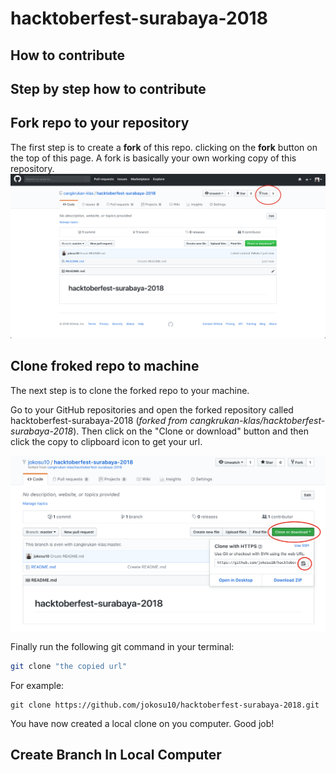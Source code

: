 # hacktoberfest-surabaya-2018

## How to contribute

## Step by step how to contribute

## Fork repo to your repository

The first step is to create a **fork** of this repo. clicking on the **fork** button on the top of this page. A fork is basically your own working copy of this repository.
![Forking the repo](.github/fork.png)

## Clone froked repo to machine

The next step is to clone the forked repo to your machine.

Go to your GitHub repositories and open the forked repository called hacktoberfest-surabaya-2018 (_forked from cangkrukan-klas/hacktoberfest-surabaya-2018_). Then click on the "Clone or download" button and then click the copy to clipboard icon to get your url.

![Clone from forking repo](.github/clone.png)

Finally run the following git command in your terminal:

```sh
git clone "the copied url"
```

For example:

```
git clone https://github.com/jokosu10/hacktoberfest-surabaya-2018.git
```

You have now created a local clone on you computer. Good job!

## Create Branch In Local Computer